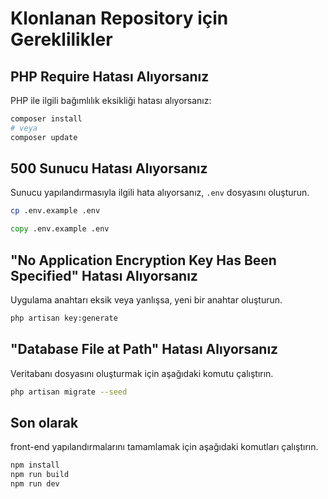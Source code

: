 # Klonlanan Repository için Gereklilikler

## PHP Require Hatası Alıyorsanız

PHP ile ilgili bağımlılık eksikliği hatası alıyorsanız:

```bash
composer install
# veya
composer update
```

## 500 Sunucu Hatası Alıyorsanız

Sunucu yapılandırmasıyla ilgili hata alıyorsanız, `.env` dosyasını oluşturun.

```bash
cp .env.example .env
```
```cmd
copy .env.example .env
```

## "No Application Encryption Key Has Been Specified" Hatası Alıyorsanız

Uygulama anahtarı eksik veya yanlışsa, yeni bir anahtar oluşturun.

```bash
php artisan key:generate
```

## "Database File at Path" Hatası Alıyorsanız

Veritabanı dosyasını oluşturmak için aşağıdaki komutu çalıştırın.

```bash
php artisan migrate --seed
```

## Son olarak

front-end yapılandırmalarını tamamlamak için aşağıdaki komutları çalıştırın.

```bash
npm install
npm run build
npm run dev
```


